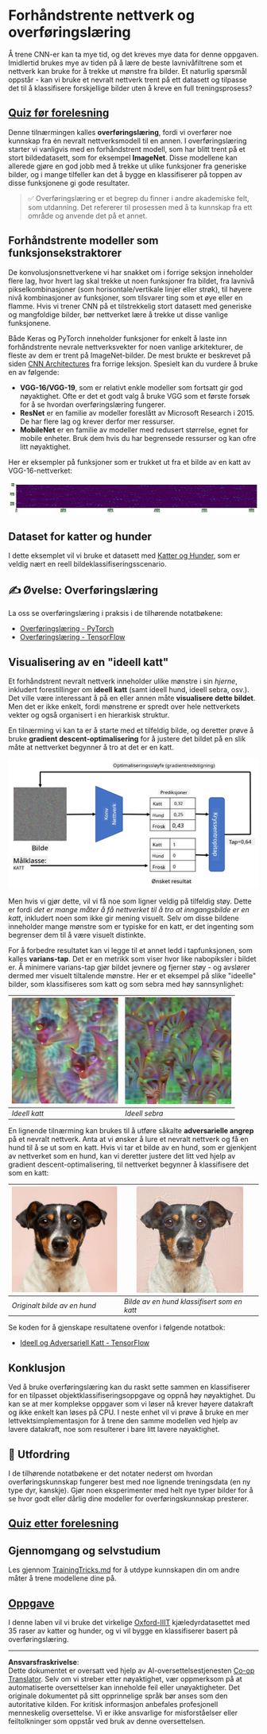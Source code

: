 <!--
CO_OP_TRANSLATOR_METADATA:
{
  "original_hash": "717775c4050ccbffbe0c961ad8bf7bf7",
  "translation_date": "2025-08-28T15:15:19+00:00",
  "source_file": "lessons/4-ComputerVision/08-TransferLearning/README.md",
  "language_code": "no"
}
-->
# Forhåndstrente nettverk og overføringslæring

Å trene CNN-er kan ta mye tid, og det kreves mye data for denne oppgaven. Imidlertid brukes mye av tiden på å lære de beste lavnivåfiltrene som et nettverk kan bruke for å trekke ut mønstre fra bilder. Et naturlig spørsmål oppstår - kan vi bruke et nevralt nettverk trent på ett datasett og tilpasse det til å klassifisere forskjellige bilder uten å kreve en full treningsprosess?

## [Quiz før forelesning](https://ff-quizzes.netlify.app/en/ai/quiz/15)

Denne tilnærmingen kalles **overføringslæring**, fordi vi overfører noe kunnskap fra én nevralt nettverksmodell til en annen. I overføringslæring starter vi vanligvis med en forhåndstrent modell, som har blitt trent på et stort bildedatasett, som for eksempel **ImageNet**. Disse modellene kan allerede gjøre en god jobb med å trekke ut ulike funksjoner fra generiske bilder, og i mange tilfeller kan det å bygge en klassifiserer på toppen av disse funksjonene gi gode resultater.

> ✅ Overføringslæring er et begrep du finner i andre akademiske felt, som utdanning. Det refererer til prosessen med å ta kunnskap fra ett område og anvende det på et annet.

## Forhåndstrente modeller som funksjonsekstraktorer

De konvolusjonsnettverkene vi har snakket om i forrige seksjon inneholder flere lag, hvor hvert lag skal trekke ut noen funksjoner fra bildet, fra lavnivå pikselkombinasjoner (som horisontale/vertikale linjer eller strøk), til høyere nivå kombinasjoner av funksjoner, som tilsvarer ting som et øye eller en flamme. Hvis vi trener CNN på et tilstrekkelig stort datasett med generiske og mangfoldige bilder, bør nettverket lære å trekke ut disse vanlige funksjonene.

Både Keras og PyTorch inneholder funksjoner for enkelt å laste inn forhåndstrente nevrale nettverksvekter for noen vanlige arkitekturer, de fleste av dem er trent på ImageNet-bilder. De mest brukte er beskrevet på siden [CNN Architectures](../07-ConvNets/CNN_Architectures.md) fra forrige leksjon. Spesielt kan du vurdere å bruke en av følgende:

* **VGG-16/VGG-19**, som er relativt enkle modeller som fortsatt gir god nøyaktighet. Ofte er det et godt valg å bruke VGG som et første forsøk for å se hvordan overføringslæring fungerer.
* **ResNet** er en familie av modeller foreslått av Microsoft Research i 2015. De har flere lag og krever derfor mer ressurser.
* **MobileNet** er en familie av modeller med redusert størrelse, egnet for mobile enheter. Bruk dem hvis du har begrensede ressurser og kan ofre litt nøyaktighet.

Her er eksempler på funksjoner som er trukket ut fra et bilde av en katt av VGG-16-nettverket:

![Funksjoner trukket ut av VGG-16](../../../../../translated_images/features.6291f9c7ba3a0b951af88fc9864632b9115365410765680680d30c927dd67354.no.png)

## Dataset for katter og hunder

I dette eksemplet vil vi bruke et datasett med [Katter og Hunder](https://www.microsoft.com/download/details.aspx?id=54765&WT.mc_id=academic-77998-cacaste), som er veldig nært en reell bildeklassifiseringsscenario.

## ✍️ Øvelse: Overføringslæring

La oss se overføringslæring i praksis i de tilhørende notatbøkene:

* [Overføringslæring - PyTorch](TransferLearningPyTorch.ipynb)
* [Overføringslæring - TensorFlow](TransferLearningTF.ipynb)

## Visualisering av en "ideell katt"

Et forhåndstrent nevralt nettverk inneholder ulike mønstre i sin *hjerne*, inkludert forestillinger om **ideell katt** (samt ideell hund, ideell sebra, osv.). Det ville være interessant å på en eller annen måte **visualisere dette bildet**. Men det er ikke enkelt, fordi mønstrene er spredt over hele nettverkets vekter og også organisert i en hierarkisk struktur.

En tilnærming vi kan ta er å starte med et tilfeldig bilde, og deretter prøve å bruke **gradient descent-optimalisering** for å justere det bildet på en slik måte at nettverket begynner å tro at det er en katt.

![Bildeoptimaliseringssløyfe](../../../../../translated_images/ideal-cat-loop.999fbb8ff306e044f997032f4eef9152b453e6a990e449bbfb107de2493cc37e.no.png)

Men hvis vi gjør dette, vil vi få noe som ligner veldig på tilfeldig støy. Dette er fordi *det er mange måter å få nettverket til å tro at inngangsbilde er en katt*, inkludert noen som ikke gir mening visuelt. Selv om disse bildene inneholder mange mønstre som er typiske for en katt, er det ingenting som begrenser dem til å være visuelt distinkte.

For å forbedre resultatet kan vi legge til et annet ledd i tapfunksjonen, som kalles **varians-tap**. Det er en metrikk som viser hvor like nabopiksler i bildet er. Å minimere varians-tap gjør bildet jevnere og fjerner støy - og avslører dermed mer visuelt tiltalende mønstre. Her er et eksempel på slike "ideelle" bilder, som klassifiseres som katt og som sebra med høy sannsynlighet:

![Ideell katt](../../../../../translated_images/ideal-cat.203dd4597643d6b0bd73038b87f9c0464322725e3a06ab145d25d4a861c70592.no.png) | ![Ideell sebra](../../../../../translated_images/ideal-zebra.7f70e8b54ee15a7a314000bb5df38a6cfe086ea04d60df4d3ef313d046b98a2b.no.png)
-----|-----
 *Ideell katt* | *Ideell sebra*

En lignende tilnærming kan brukes til å utføre såkalte **adversarielle angrep** på et nevralt nettverk. Anta at vi ønsker å lure et nevralt nettverk og få en hund til å se ut som en katt. Hvis vi tar et bilde av en hund, som er gjenkjent av nettverket som en hund, kan vi deretter justere det litt ved hjelp av gradient descent-optimalisering, til nettverket begynner å klassifisere det som en katt:

![Bilde av en hund](../../../../../translated_images/original-dog.8f68a67d2fe0911f33041c0f7fce8aa4ea919f9d3917ec4b468298522aeb6356.no.png) | ![Bilde av en hund klassifisert som en katt](../../../../../translated_images/adversarial-dog.d9fc7773b0142b89752539bfbf884118de845b3851c5162146ea0b8809fc820f.no.png)
-----|-----
*Originalt bilde av en hund* | *Bilde av en hund klassifisert som en katt*

Se koden for å gjenskape resultatene ovenfor i følgende notatbok:

* [Ideell og Adversariell Katt - TensorFlow](AdversarialCat_TF.ipynb)

## Konklusjon

Ved å bruke overføringslæring kan du raskt sette sammen en klassifiserer for en tilpasset objektklassifiseringsoppgave og oppnå høy nøyaktighet. Du kan se at mer komplekse oppgaver som vi løser nå krever høyere datakraft og ikke enkelt kan løses på CPU. I neste enhet vil vi prøve å bruke en mer lettvektsimplementasjon for å trene den samme modellen ved hjelp av lavere datakraft, noe som resulterer i bare litt lavere nøyaktighet.

## 🚀 Utfordring

I de tilhørende notatbøkene er det notater nederst om hvordan overføringskunnskap fungerer best med noe lignende treningsdata (en ny type dyr, kanskje). Gjør noen eksperimenter med helt nye typer bilder for å se hvor godt eller dårlig dine modeller for overføringskunnskap presterer.

## [Quiz etter forelesning](https://ff-quizzes.netlify.app/en/ai/quiz/16)

## Gjennomgang og selvstudium

Les gjennom [TrainingTricks.md](TrainingTricks.md) for å utdype kunnskapen din om andre måter å trene modellene dine på.

## [Oppgave](lab/README.md)

I denne laben vil vi bruke det virkelige [Oxford-IIIT](https://www.robots.ox.ac.uk/~vgg/data/pets/) kjæledyrdatasettet med 35 raser av katter og hunder, og vi vil bygge en klassifiserer basert på overføringslæring.

---

**Ansvarsfraskrivelse**:  
Dette dokumentet er oversatt ved hjelp av AI-oversettelsestjenesten [Co-op Translator](https://github.com/Azure/co-op-translator). Selv om vi streber etter nøyaktighet, vær oppmerksom på at automatiserte oversettelser kan inneholde feil eller unøyaktigheter. Det originale dokumentet på sitt opprinnelige språk bør anses som den autoritative kilden. For kritisk informasjon anbefales profesjonell menneskelig oversettelse. Vi er ikke ansvarlige for misforståelser eller feiltolkninger som oppstår ved bruk av denne oversettelsen.